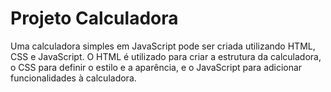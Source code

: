 # Projeto Calculadora
  Uma calculadora simples em JavaScript pode ser criada utilizando HTML, CSS e JavaScript. O HTML é utilizado para criar a estrutura da calculadora, o CSS para definir o estilo e a aparência, e o JavaScript para adicionar funcionalidades à calculadora.
